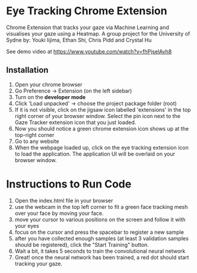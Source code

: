# Eye Tracking Chrome Extension
Chrome Extension that tracks your gaze via Machine Learning and visualises your gaze using a Heatmap. A group project for the University of Sydne by: Youki Iijima, Ethan Shi, Chris Pidd and Crystal Hu

See demo video at https://www.youtube.com/watch?v=fhPjselAvh8

## Installation
1. Open your chrome browser
2. Go Preference -> Extension (on the left sidebar)
3. Turn on the **developer mode**
4. Click 'Load unpacked' -> choose the project package folder (root)
5. If it is not visible, click on the jigsaw icon labelled 'extensions' in the top right corner of your browser window. Select the pin icon next to the Gaze Tracker extension icon that you just loaded.
6. Now you should notice a green chrome extension icon shows up at the top-right corner
7. Go to any website
8. When the webpage loaded up, click on the eye tracking extension icon to load the application. The application UI will be overlaid on your browser window.


# Instructions to Run Code
1. Open the index.html file in your browser
2. use the webcam in the top left corner to fit a green face tracking mesh over your face by moving your face.
3. move your cursor to various positions on the screen and follow it with your eyes
4. focus on the cursor and press the spacebar to register a new sample
5. after you have collected enough samples (at least 3 validation samples should be registered), click the "Start Training" button.
6. Wait a bit, it takes 5 seconds to train the convolutional neural network
7. Great! once the neural network has been trained, a red dot should start tracking your gaze.
